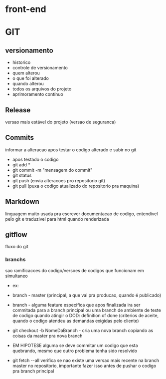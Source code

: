 # front-end
# GIT
## versionamento

 - historico
 - controle de versionamento
 - quem alterou
 - o que foi alterado
 - quando alterou
 - todos os arquivos do projeto
 - aprimoramento contínuo

## Release
versao mais estável do projeto (versao de seguranca)

## Commits
informar a alteracao apos testar o codigo alterado e subir no git
- apos testado o codigo
- git add *
- git commit -m "mensagem do commit"
- git status
- git push (envia alteracoes pro repositorio git)
- git pull (puxa o codigo atualizado do repositorio pra maquina)

## Markdown
linguagem muito usada pra escrever documentacao de codigo, entendivel pelo git e traduzivel para html quando renderizada

## gitflow
fluxo do git

### branchs
sao ramificacoes do codigo/versoes de codigos que funcionam em simultaneo
- ex:
- branch - master (principal, a que vai pra producao, quando é publicado)
- branch - alguma feature especifica que apos finalizada ira ser commitada para a branch principal ou uma branch de ambiente de teste de codigo quando atingir o DOD: definition of done (criterios de aceite, quando o codigo atendeu as demandas exigidas pelo cliente)

- git checkout -b NomeDaBranch - cria uma nova branch copiando as coisas da master pra nova branch

- EM HIPOTESE alguma se deve commitar um codigo que esta quebrando, mesmo que outro problema tenha sido resolvido

- git fetch --all verifica se nao existe uma versao mais recente na branch master no repositorio, importante fazer isso antes de pushar o codigo pra branch principal